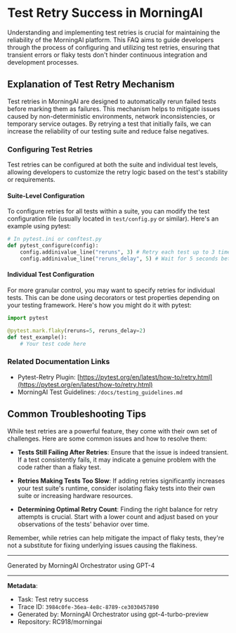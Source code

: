 # Test Retry Success in MorningAI

Understanding and implementing test retries is crucial for maintaining the reliability of the MorningAI platform. This FAQ aims to guide developers through the process of configuring and utilizing test retries, ensuring that transient errors or flaky tests don't hinder continuous integration and development processes.

## Explanation of Test Retry Mechanism

Test retries in MorningAI are designed to automatically rerun failed tests before marking them as failures. This mechanism helps to mitigate issues caused by non-deterministic environments, network inconsistencies, or temporary service outages. By retrying a test that initially fails, we can increase the reliability of our testing suite and reduce false negatives.

### Configuring Test Retries

Test retries can be configured at both the suite and individual test levels, allowing developers to customize the retry logic based on the test's stability or requirements.

#### Suite-Level Configuration

To configure retries for all tests within a suite, you can modify the test configuration file (usually located in `test/config.py` or similar). Here's an example using pytest:

```python
# In pytest.ini or conftest.py
def pytest_configure(config):
    config.addinivalue_line("reruns", 3) # Retry each test up to 3 times
    config.addinivalue_line("reruns_delay", 5) # Wait for 5 seconds between each retry
```

#### Individual Test Configuration

For more granular control, you may want to specify retries for individual tests. This can be done using decorators or test properties depending on your testing framework. Here's how you might do it with pytest:

```python
import pytest

@pytest.mark.flaky(reruns=5, reruns_delay=2)
def test_example():
    # Your test code here
```

### Related Documentation Links

- Pytest-Retry Plugin: [https://pytest.org/en/latest/how-to/retry.html](https://pytest.org/en/latest/how-to/retry.html)
- MorningAI Test Guidelines: `/docs/testing_guidelines.md`

## Common Troubleshooting Tips

While test retries are a powerful feature, they come with their own set of challenges. Here are some common issues and how to resolve them:

- **Tests Still Failing After Retries**: Ensure that the issue is indeed transient. If a test consistently fails, it may indicate a genuine problem with the code rather than a flaky test.
  
- **Retries Making Tests Too Slow**: If adding retries significantly increases your test suite's runtime, consider isolating flaky tests into their own suite or increasing hardware resources.
  
- **Determining Optimal Retry Count**: Finding the right balance for retry attempts is crucial. Start with a lower count and adjust based on your observations of the tests' behavior over time.

Remember, while retries can help mitigate the impact of flaky tests, they're not a substitute for fixing underlying issues causing the flakiness.

---
Generated by MorningAI Orchestrator using GPT-4

---

**Metadata**:
- Task: Test retry success
- Trace ID: `3984c0fe-36ea-4e8c-8789-ce3030457890`
- Generated by: MorningAI Orchestrator using gpt-4-turbo-preview
- Repository: RC918/morningai
